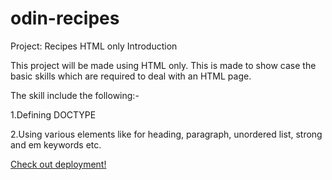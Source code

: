# odin-recipes
Project: Recipes HTML only
Introduction

This project will be made using HTML only. This is made to show case the basic 
skills which are required to deal with an HTML page.

The skill include the following:-

1.Defining DOCTYPE

2.Using various elements like for heading, paragraph, unordered list, strong and em keywords etc.

<a href = "https://d32ssv.github.io/odin-recipes">Check out deployment!</a>

